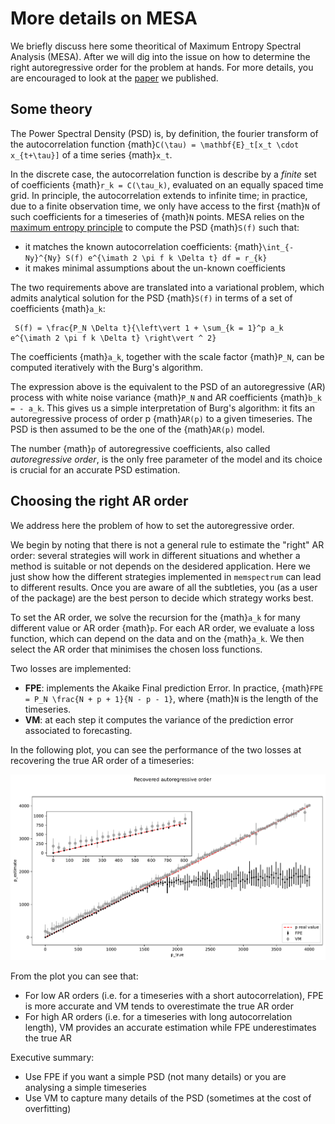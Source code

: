 # More details on MESA

We briefly discuss here some theoritical of Maximum Entropy Spectral Analysis (MESA). After we will dig into the issue on how to determine the right autoregressive order for the problem at hands.
For more details, you are encouraged to look at the [paper](https://arxiv.org/abs/2106.09499) we published.

## Some theory

The Power Spectral Density (PSD) is, by definition, the fourier transform of the autocorrelation function {math}`C(\tau) = \mathbf{E}_t[x_t \cdot x_{t+\tau}]` of a time series {math}`x_t`.

In the discrete case, the autocorrelation function is describe by a _finite_ set of coefficients {math}`r_k = C(\tau_k)`, evaluated on an equally spaced time grid. In principle, the autocorrelation extends to infinite time; in practice, due to a finite observation time, we only have access to the first {math}`N` of such coefficients for a timeseries of {math}`N` points.
MESA relies on the [maximum entropy principle](https://en.wikipedia.org/wiki/Principle_of_maximum_entropy) to compute the PSD {math}`S(f)` such that:
- it matches the known autocorrelation coefficients: {math}`\int_{-Ny}^{Ny} S(f) e^{\imath 2 \pi f k \Delta t} df = r_{k}`
- it makes minimal assumptions about the un-known coefficients

The two requirements above are translated into a variational problem, which admits analytical solution for the PSD {math}`S(f)` in terms of a set of coefficients {math}`a_k`:

```{math}
 S(f) = \frac{P_N \Delta t}{\left\vert 1 + \sum_{k = 1}^p a_k e^{\imath 2 \pi f k \Delta t} \right\vert ^ 2}
```

The coefficients {math}`a_k`, together with the scale factor {math}`P_N`, can be computed iteratively with the Burg's algorithm.

The expression above is the equivalent to the PSD of an autoregressive (AR) process with white noise variance {math}`P_N` and AR coefficients {math}`b_k = - a_k`. This gives us a simple interpretation of Burg's algorithm: it fits an autoregressive process of order p {math}`AR(p)` to a given timeseries. The PSD is then assumed to be the one of the {math}`AR(p)` model.

The number {math}`p` of autoregressive coefficients, also called _autoregressive order_, is the only free parameter of the model and its choice is crucial for an accurate PSD estimation.

## Choosing the right AR order

We address here the problem of how to set the autoregressive order.

We begin by noting that there is not a general rule to estimate the "right" AR order: several strategies will work in different situations and whether a method is suitable or not depends on the desidered application.
Here we just show how the different strategies implemented in ``memspectrum`` can lead to different results. Once you are aware of all the subtleties, you (as a user of the package) are the best person to decide which strategy works best.

To set the AR order, we solve the recursion for the {math}`a_k` for many different value or AR order {math}`p`. For each AR order, we evaluate a loss function, which can depend on the data and on the {math}`a_k`. We then select the AR order that minimises the chosen loss functions.

Two losses are implemented:
- **FPE**: implements the Akaike Final prediction Error. In practice, {math}`FPE = P_N \frac{N + p + 1}{N - p - 1}`, where {math}`N` is the length of the timeseries.
- **VM**: at each step it computes the variance of the prediction error associated to forecasting. 

In the following plot, you can see the performance of the two losses at recovering the true AR order of a timeseries:

![True vs Measured AR order](../img/ar_order.png)

From the plot you can see that:
- For low AR orders (i.e. for a timeseries with a short autocorrelation), FPE is more accurate and VM tends to overestimate the true AR order
- For high AR orders (i.e. for a timeseries with long autocorrelation length), VM provides an accurate estimation while FPE underestimates the true AR

Executive summary:

- Use FPE if you want a simple PSD (not many details) or you are analysing a simple timeseries
- Use VM to capture many details of the PSD (sometimes at the cost of overfitting)







